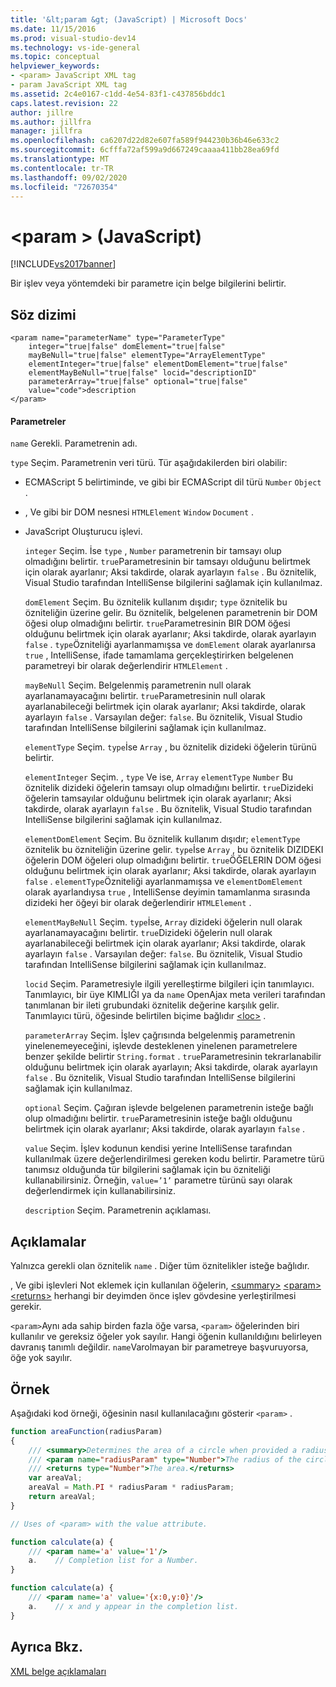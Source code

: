 ```yaml
---
title: '&lt;param &gt; (JavaScript) | Microsoft Docs'
ms.date: 11/15/2016
ms.prod: visual-studio-dev14
ms.technology: vs-ide-general
ms.topic: conceptual
helpviewer_keywords:
- <param> JavaScript XML tag
- param JavaScript XML tag
ms.assetid: 2c4e0167-c1dd-4e54-83f1-c437856bddc1
caps.latest.revision: 22
author: jillre
ms.author: jillfra
manager: jillfra
ms.openlocfilehash: ca6207d22d82e607fa589f944230b36b46e633c2
ms.sourcegitcommit: 6cfffa72af599a9d667249caaaa411bb28ea69fd
ms.translationtype: MT
ms.contentlocale: tr-TR
ms.lasthandoff: 09/02/2020
ms.locfileid: "72670354"
---
```

# <a name="ltparamgt-javascript"></a>&lt;param &gt; (JavaScript)
[!INCLUDE[vs2017banner](../includes/vs2017banner.md)]

Bir işlev veya yöntemdeki bir parametre için belge bilgilerini belirtir.

## <a name="syntax"></a>Söz dizimi

```
<param name="parameterName" type="ParameterType"
    integer="true|false" domElement="true|false"
    mayBeNull="true|false" elementType="ArrayElementType"
    elementInteger="true|false" elementDomElement="true|false"
    elementMayBeNull="true|false" locid="descriptionID"
    parameterArray="true|false" optional="true|false"
    value="code">description
</param>
```

#### <a name="parameters"></a>Parametreler
 `name` Gerekli. Parametrenin adı.

 `type` Seçim. Parametrenin veri türü. Tür aşağıdakilerden biri olabilir:

- ECMAScript 5 belirtiminde, ve gibi bir ECMAScript dil türü `Number` `Object` .

- , Ve gibi bir DOM nesnesi `HTMLElement` `Window` `Document` .

- JavaScript Oluşturucu işlevi.

  `integer` Seçim. İse `type` , `Number` parametrenin bir tamsayı olup olmadığını belirtir. `true`Parametresinin bir tamsayı olduğunu belirtmek için olarak ayarlanır; Aksi takdirde, olarak ayarlayın `false` . Bu öznitelik, Visual Studio tarafından IntelliSense bilgilerini sağlamak için kullanılmaz.

  `domElement` Seçim. Bu öznitelik kullanım dışıdır; `type` öznitelik bu özniteliğin üzerine gelir. Bu öznitelik, belgelenen parametrenin bir DOM öğesi olup olmadığını belirtir. `true`Parametresinin BIR DOM öğesi olduğunu belirtmek için olarak ayarlanır; Aksi takdirde, olarak ayarlayın `false` . `type`Özniteliği ayarlanmamışsa ve `domElement` olarak ayarlanırsa `true` , IntelliSense, ifade tamamlama gerçekleştirirken belgelenen parametreyi bir olarak değerlendirir `HTMLElement` .

  `mayBeNull` Seçim. Belgelenmiş parametrenin null olarak ayarlanamayacağını belirtir. `true`Parametresinin null olarak ayarlanabileceği belirtmek için olarak ayarlanır; Aksi takdirde, olarak ayarlayın `false` . Varsayılan değer: `false`. Bu öznitelik, Visual Studio tarafından IntelliSense bilgilerini sağlamak için kullanılmaz.

  `elementType` Seçim. `type`İse `Array` , bu öznitelik dizideki öğelerin türünü belirtir.

  `elementInteger` Seçim. , `type` Ve ise, `Array` `elementType` `Number` Bu öznitelik dizideki öğelerin tamsayı olup olmadığını belirtir. `true`Dizideki öğelerin tamsayılar olduğunu belirtmek için olarak ayarlanır; Aksi takdirde, olarak ayarlayın `false` . Bu öznitelik, Visual Studio tarafından IntelliSense bilgilerini sağlamak için kullanılmaz.

  `elementDomElement` Seçim. Bu öznitelik kullanım dışıdır; `elementType` öznitelik bu özniteliğin üzerine gelir. `type`İse `Array` , bu öznitelik DIZIDEKI öğelerin DOM öğeleri olup olmadığını belirtir. `true`ÖĞELERIN DOM öğesi olduğunu belirtmek için olarak ayarlanır; Aksi takdirde, olarak ayarlayın `false` . `elementType`Özniteliği ayarlanmamışsa ve `elementDomElement` olarak ayarlandıysa `true` , IntelliSense deyimin tamamlanma sırasında dizideki her öğeyi bir olarak değerlendirir `HTMLElement` .

  `elementMayBeNull` Seçim. `type`İse, `Array` dizideki öğelerin null olarak ayarlanamayacağını belirtir. `true`Dizideki öğelerin null olarak ayarlanabileceği belirtmek için olarak ayarlanır; Aksi takdirde, olarak ayarlayın `false` . Varsayılan değer: `false`. Bu öznitelik, Visual Studio tarafından IntelliSense bilgilerini sağlamak için kullanılmaz.

  `locid` Seçim. Parametresiyle ilgili yerelleştirme bilgileri için tanımlayıcı. Tanımlayıcı, bir üye KIMLIĞI ya da `name` OpenAjax meta verileri tarafından tanımlanan bir ileti grubundaki öznitelik değerine karşılık gelir. Tanımlayıcı türü, öğesinde belirtilen biçime bağlıdır [\<loc>](../ide/loc-javascript.md) .

  `parameterArray` Seçim. İşlev çağrısında belgelenmiş parametrenin yinelenemeyeceğini, işlevde desteklenen yinelenen parametrelere benzer şekilde belirtir `String.format` . `true`Parametresinin tekrarlanabilir olduğunu belirtmek için olarak ayarlayın; Aksi takdirde, olarak ayarlayın `false` . Bu öznitelik, Visual Studio tarafından IntelliSense bilgilerini sağlamak için kullanılmaz.

  `optional` Seçim. Çağıran işlevde belgelenen parametrenin isteğe bağlı olup olmadığını belirtir. `true`Parametresinin isteğe bağlı olduğunu belirtmek için olarak ayarlanır; Aksi takdirde, olarak ayarlayın `false` .

  `value` Seçim. İşlev kodunun kendisi yerine IntelliSense tarafından kullanılmak üzere değerlendirilmesi gereken kodu belirtir. Parametre türü tanımsız olduğunda tür bilgilerini sağlamak için bu özniteliği kullanabilirsiniz. Örneğin, `value=’1’` parametre türünü sayı olarak değerlendirmek için kullanabilirsiniz.

  `description` Seçim. Parametrenin açıklaması.

## <a name="remarks"></a>Açıklamalar
 Yalnızca gerekli olan öznitelik `name` . Diğer tüm öznitelikler isteğe bağlıdır.

 , Ve gibi işlevleri Not eklemek için kullanılan öğelerin, [\<summary>](../ide/summary-javascript.md) [\<param>](../ide/param-javascript.md) [\<returns>](../ide/returns-javascript.md) herhangi bir deyimden önce işlev gövdesine yerleştirilmesi gerekir.

 `<param>`Aynı ada sahip birden fazla öğe varsa, `<param>` öğelerinden biri kullanılır ve gereksiz öğeler yok sayılır. Hangi öğenin kullanıldığını belirleyen davranış tanımlı değildir. `name`Varolmayan bir parametreye başvuruyorsa, öğe yok sayılır.

## <a name="example"></a>Örnek
 Aşağıdaki kod örneği, öğesinin nasıl kullanılacağını gösterir `<param>` .

```javascript
function areaFunction(radiusParam)
{
    /// <summary>Determines the area of a circle when provided a radius parameter.</summary>
    /// <param name="radiusParam" type="Number">The radius of the circle.</param>
    /// <returns type="Number">The area.</returns>
    var areaVal;
    areaVal = Math.PI * radiusParam * radiusParam;
    return areaVal;
}

// Uses of <param> with the value attribute.

function calculate(a) {
    /// <param name='a' value='1'/>
    a.    // Completion list for a Number.
}

function calculate(a) {
    /// <param name='a' value='{x:0,y:0}'/>
    a.    // x and y appear in the completion list.
}

```

## <a name="see-also"></a>Ayrıca Bkz.
 [XML belge açıklamaları](../ide/xml-documentation-comments-javascript.md)
